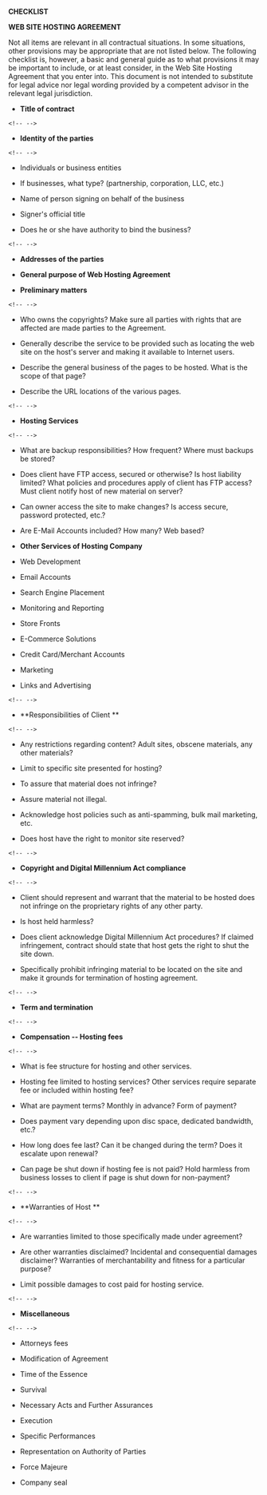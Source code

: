 **CHECKLIST**

**WEB SITE HOSTING AGREEMENT**

Not all items are relevant in all contractual situations. In some
situations, other provisions may be appropriate that are not listed
below. The following checklist is, however, a basic and general guide as
to what provisions it may be important to include, or at least consider,
in the Web Site Hosting Agreement that you enter into. This document is
not intended to substitute for legal advice nor legal wording provided
by a competent advisor in the relevant legal jurisdiction.

-   **Title of contract**

```{=html}
<!-- -->
```
-   **Identity of the parties**

```{=html}
<!-- -->
```
-   Individuals or business entities

-   If businesses, what type? (partnership, corporation, LLC, etc.)

-   Name of person signing on behalf of the business

-   Signer's official title

-   Does he or she have authority to bind the business?

```{=html}
<!-- -->
```
-   **Addresses of the parties**

-   **General purpose of Web Hosting Agreement**

-   **Preliminary matters**

```{=html}
<!-- -->
```
-   Who owns the copyrights? Make sure all parties with rights that are
    affected are made parties to the Agreement.

-   Generally describe the service to be provided such as locating the
    web site on the host's server and making it available to Internet
    users.

-   Describe the general business of the pages to be hosted. What is the
    scope of that page?

-   Describe the URL locations of the various pages.

```{=html}
<!-- -->
```
-   **Hosting Services**

```{=html}
<!-- -->
```
-   What are backup responsibilities? How frequent? Where must backups
    be stored?

-   Does client have FTP access, secured or otherwise? Is host liability
    limited? What policies and procedures apply of client has FTP
    access? Must client notify host of new material on server?

-   Can owner access the site to make changes? Is access secure,
    password protected, etc.?

-   Are E-Mail Accounts included? How many? Web based?

-   **Other Services of Hosting Company**

-   Web Development

-   Email Accounts

-   Search Engine Placement

-   Monitoring and Reporting

-   Store Fronts

-   E-Commerce Solutions

-   Credit Card/Merchant Accounts

-   Marketing

-   Links and Advertising

```{=html}
<!-- -->
```
-   **Responsibilities of Client **

```{=html}
<!-- -->
```
-   Any restrictions regarding content? Adult sites, obscene materials,
    any other materials?

-   Limit to specific site presented for hosting?

-   To assure that material does not infringe?

-   Assure material not illegal.

-   Acknowledge host policies such as anti-spamming, bulk mail
    marketing, etc.

-   Does host have the right to monitor site reserved?

```{=html}
<!-- -->
```
-   **Copyright and Digital Millennium Act compliance**

```{=html}
<!-- -->
```
-   Client should represent and warrant that the material to be hosted
    does not infringe on the proprietary rights of any other party.

-   Is host held harmless?

-   Does client acknowledge Digital Millennium Act procedures? If
    claimed infringement, contract should state that host gets the right
    to shut the site down.

-   Specifically prohibit infringing material to be located on the site
    and make it grounds for termination of hosting agreement.

```{=html}
<!-- -->
```
-   **Term and termination**

```{=html}
<!-- -->
```
-   **Compensation -- Hosting fees**

```{=html}
<!-- -->
```
-   What is fee structure for hosting and other services.

-   Hosting fee limited to hosting services? Other services require
    separate fee or included within hosting fee?

-   What are payment terms? Monthly in advance? Form of payment?

-   Does payment vary depending upon disc space, dedicated bandwidth,
    etc.?

-   How long does fee last? Can it be changed during the term? Does it
    escalate upon renewal?

-   Can page be shut down if hosting fee is not paid? Hold harmless from
    business losses to client if page is shut down for non-payment?

```{=html}
<!-- -->
```
-   **Warranties of Host **

```{=html}
<!-- -->
```
-   Are warranties limited to those specifically made under agreement?

-   Are other warranties disclaimed? Incidental and consequential
    damages disclaimer? Warranties of merchantability and fitness for a
    particular purpose?

-   Limit possible damages to cost paid for hosting service.

```{=html}
<!-- -->
```
-   **Miscellaneous**

```{=html}
<!-- -->
```
-   Attorneys fees

-   Modification of Agreement

-   Time of the Essence

-   Survival

-   Necessary Acts and Further Assurances

-   Execution

-   Specific Performances

-   Representation on Authority of Parties

-   Force Majeure

-   Company seal
